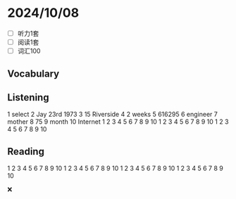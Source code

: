 # 2024/10/08 

- [ ] 听力1套
- [ ] 阅读1套 
- [ ] 词汇100 

## Vocabulary
## Listening
1 select
2 Jay 23rd 1973
3 15 Riverside
4 2 weeks
5 616295
6 engineer
7 mother
8 75
9 month
10 Internet
1 
2 
3 
4 
5 
6 
7 
8 
9 
10 
1 
2 
3 
4 
5 
6 
7 
8 
9 
10 
1 
2 
3 
4 
5 
6 
7 
8 
9 
10 
 
## Reading
1 
2 
3 
4 
5 
6 
7 
8 
9 
10 
1 
2 
3 
4 
5 
6 
7 
8 
9 
10 
1 
2 
3 
4 
5 
6 
7 
8 
9 
10 
1 
2 
3 
4 
5 
6 
7 
8 
9 
10 

❌
